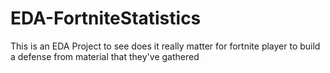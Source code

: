 # EDA-FortniteStatistics
This is an EDA Project to see does it really matter for fortnite player to build a defense from material that they've gathered
